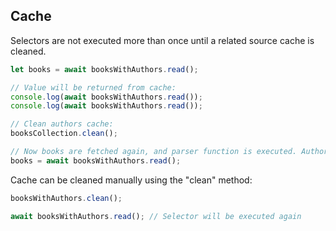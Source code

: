 ## Cache

Selectors are not executed more than once until a related source cache is cleaned.

```js
let books = await booksWithAuthors.read();

// Value will be returned from cache:
console.log(await booksWithAuthors.read());
console.log(await booksWithAuthors.read());

// Clean authors cache:
booksCollection.clean();

// Now books are fetched again, and parser function is executed. Authors still remain cached.
books = await booksWithAuthors.read();

```

Cache can be cleaned manually using the "clean" method:

```js
booksWithAuthors.clean();

await booksWithAuthors.read(); // Selector will be executed again

```